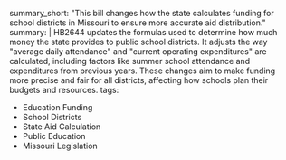summary_short: "This bill changes how the state calculates funding for school districts in Missouri to ensure more accurate aid distribution."
summary: |
  HB2644 updates the formulas used to determine how much money the state provides to public school districts. It adjusts the way "average daily attendance" and "current operating expenditures" are calculated, including factors like summer school attendance and expenditures from previous years. These changes aim to make funding more precise and fair for all districts, affecting how schools plan their budgets and resources.
tags:
  - Education Funding
  - School Districts
  - State Aid Calculation
  - Public Education
  - Missouri Legislation
